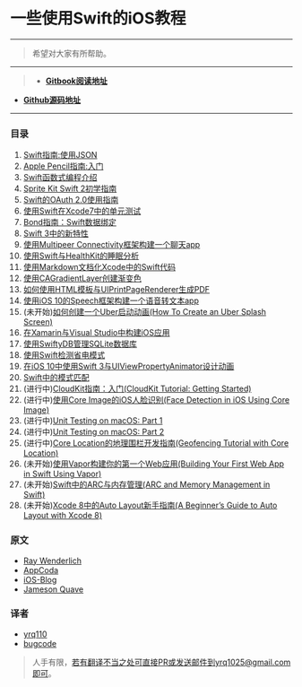 # 一些使用Swift的iOS教程

***
> 希望对大家有所帮助。

***
> * [**Gitbook阅读地址**](https://yrq110.gitbooks.io/some_ios_tutorials_with_swift/content/)
* [**Github源码地址**](https://github.com/yrq110/Some_IOS_Tutorials_With_Swift)

***

### 目录
1. [Swift指南:使用JSON](https://yrq110.gitbooks.io/some_ios_tutorials_with_swift/content/Swift%20Tutorial:%20Working%20with%20JSON.html)
2. [Apple Pencil指南:入门](https://yrq110.gitbooks.io/some_ios_tutorials_with_swift/content/Apple%20Pencil%20Tutorial:%20Getting%20Started.html)
3. [Swift函数式编程介绍](https://yrq110.gitbooks.io/some_ios_tutorials_with_swift/content/Introduction%20to%20Functional%20Programming%20in%20Swift.html)
4. [Sprite Kit Swift 2初学指南](https://yrq110.gitbooks.io/some_ios_tutorials_with_swift/content/Sprite%20Kit%20Swift%202%20Tutorial%20for%20Beginners.html)
5. [Swift的OAuth 2.0使用指南](https://yrq110.gitbooks.io/some_ios_tutorials_with_swift/content/OAuth%202.0%20with%20Swift%20Tutorial.html)
6. [使用Swift在Xcode7中的单元测试](https://yrq110.gitbooks.io/some_ios_tutorials_with_swift/content/Unit%20Testing%20in%20Xcode%207%20with%20Swift.html)
7. [Bond指南：Swift数据绑定](https://yrq110.gitbooks.io/some_ios_tutorials_with_swift/content/Bond%20Tutorial:%20Bindings%20in%20Swift.html)
8. [Swift 3中的新特性](https://yrq110.gitbooks.io/some_ios_tutorials_with_swift/content/What%E2%80%99s%20New%20in%20Swift%203.html)
9. [使用Multipeer Connectivity框架构建一个聊天app](https://yrq110.gitbooks.io/some_ios_tutorials_with_swift/content/Building%20a%20Chat%20App%20in%20Swift%20Using%20Multipeer%20Connectivity%20Framework.html)
10. [使用Swift与HealthKit的睡眠分析](https://yrq110.gitbooks.io/some_ios_tutorials_with_swift/content/Using%20Sleep%20Analysis%20in%20HealthKit%20with%20Swift.html)
11. [使用Markdown文档化Xcode中的Swift代码](https://yrq110.gitbooks.io/some_ios_tutorials_with_swift/content/Documenting%20Your%20Swift%20Code%20in%20Xcode%20Using%20Markdown.html)
12. [使用CAGradientLayer创建渐变色](https://yrq110.gitbooks.io/some_ios_tutorials_with_swift/content/Creating%20Gradient%20Colors%20Using%20CAGradientLayer.html)
13. [如何使用HTML模板与UIPrintPageRenderer生成PDF](https://yrq110.gitbooks.io/some_ios_tutorials_with_swift/content/How%20to%20Generate%20PDF%20using%20HTML%20Templates%20and%20UIPrintPageRenderer%20in%20iOS.html)
14. [使用iOS 10的Speech框架构建一个语音转文本app](https://yrq110.gitbooks.io/some_ios_tutorials_with_swift/content/Building%20a%20Speech-to-Text%20App%20Using%20Speech%20Framework%20in%20iOS%2010.html)
15. (未开始)[如何创建一个Uber启动动画(How To Create an Uber Splash Screen)](https://yrq110.gitbooks.io/some_ios_tutorials_with_swift/content/How%20To%20Create%20an%20Uber%20Splash%20Screen.html)
16. [在Xamarin与Visual Studio中构建iOS应用](https://yrq110.gitbooks.io/some_ios_tutorials_with_swift/content/Building%20iOS%20Apps%20with%20Xamarin%20and%20Visual%20Studio.html)
17. [使用SwiftyDB管理SQLite数据库](https://yrq110.gitbooks.io/some_ios_tutorials_with_swift/content/Managing%20SQLite%20Database%20with%20SwiftyDB.html)
18. [使用Swift检测省电模式](https://yrq110.gitbooks.io/some_ios_tutorials_with_swift/content/Detecting%20low%20Power%20Mode%20in%20Swift.html)
19. [在iOS 10中使用Swift 3与UIViewPropertyAnimator设计动画](https://yrq110.gitbooks.io/some_ios_tutorials_with_swift/content/Designing%20Animations%20with%20UIViewPropertyAnimator%20in%20iOS%2010%20and%20Swift%203.html)
20. [Swift中的模式匹配](https://yrq110.gitbooks.io/some_ios_tutorials_with_swift/content/Pattern%20Matching%20in%20Swift.html)
21. (进行中)[CloudKit指南：入门(CloudKit Tutorial: Getting Started)](https://yrq110.gitbooks.io/some_ios_tutorials_with_swift/content/CloudKit%20Tutorial:%20Getting%20Started.html)
22. (进行中)[使用Core Image的iOS人脸识别(Face Detection in iOS Using Core Image)](https://yrq110.gitbooks.io/some_ios_tutorials_with_swift/content/Face%20Detection%20in%20iOS%20Using%20Core%20Image.html)
23. (进行中)[Unit Testing on macOS: Part 1](https://yrq110.gitbooks.io/some_ios_tutorials_with_swift/content/Unit%20Testing%20on%20macOS:%20Part%201.html)
24. (进行中)[Unit Testing on macOS: Part 2](https://yrq110.gitbooks.io/some_ios_tutorials_with_swift/content/Unit%20Testing%20on%20macOS:%20Part%202.html)
25. (进行中)[Core Location的地理围栏开发指南(Geofencing Tutorial with Core Location)](https://yrq110.gitbooks.io/some_ios_tutorials_with_swift/content/Geofencing%20Tutorial%20with%20Core%20Location.html)
26. (未开始)[使用Vapor构建你的第一个Web应用(Building Your First Web App in Swift Using Vapor)](https://yrq110.gitbooks.io/some_ios_tutorials_with_swift/content/Building%20Your%20First%20Web%20App%20in%20Swift%20Using%20Vapor.html)
27. (未开始)[Swift中的ARC与内存管理(ARC and Memory Management in Swift)](https://yrq110.gitbooks.io/some_ios_tutorials_with_swift/content/ARC%20and%20Memory%20Management%20in%20Swift.html)
28. (未开始)[Xcode 8中的Auto Layout新手指南(A Beginner’s Guide to Auto Layout with Xcode 8)](https://yrq110.gitbooks.io/some_ios_tutorials_with_swift/content/A%20Beginner%E2%80%99s%20Guide%20to%20Auto%20Layout%20with%20Xcode%208.html)

### 原文
* [Ray Wenderlich](https://www.raywenderlich.com/)
* [AppCoda](http://www.appcoda.com/)
* [iOS-Blog](http://www.ios-blog.co.uk/)
* [Jameson Quave](http://jamesonquave.com/)

### 译者
* [yrq110](https://github.com/yrq110)
* [bugcode](https://github.com/bugcoding)

> 人手有限，若有翻译不当之处可直接PR或发送邮件到yrq1025@gmail.com即可。
